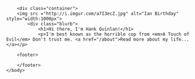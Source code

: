 
<html>
	<head>
		<title>Ian Quinn</title>
	</head>
	<body>
		
		<div class="container">
		<img src ="http://i.imgur.com/a7I3ecZ.jpg" alt="Ian Birthday" style="width:1000px">
    		<div class="blurb">
        		<h1>Hi there, I'm Hank Quinlan!</h1>
				<p>I'm best known as the horrible cop from <em>A Touch of Evil</em> Don't trust me. <a href="/about">Read more about my life...</a></p>
    		
		<footer>
    		
		</footer>
	</body>
</html>
